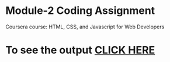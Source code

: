 

# Module-2 Coding Assignment

Coursera course: HTML, CSS, and Javascript for Web Developers

# To see the output [CLICK HERE](https://yagnamsetty-bhargava-vishnu.github.io/Coursera-HTML-CSS-and-JavaScript-for-Web-Developers/Assignments/Module-3/)

